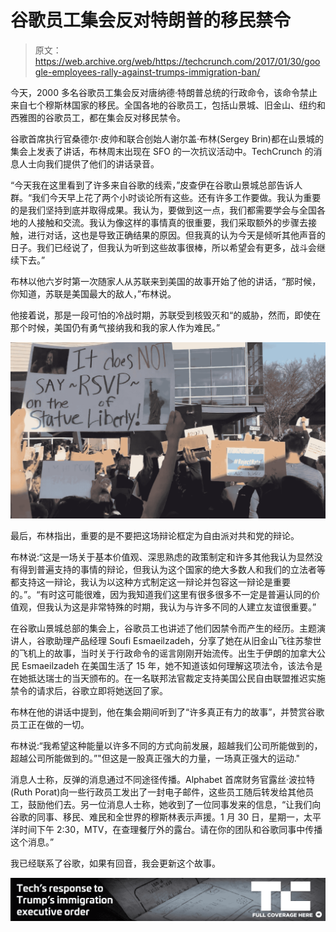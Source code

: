 # 谷歌员工集会反对特朗普的移民禁令

> 原文：<https://web.archive.org/web/https://techcrunch.com/2017/01/30/google-employees-rally-against-trumps-immigration-ban/>

今天，2000 多名谷歌员工集会反对唐纳德·特朗普总统的行政命令，该命令禁止来自七个穆斯林国家的移民。全国各地的谷歌员工，包括山景城、旧金山、纽约和西雅图的谷歌员工，都在集会反对移民禁令。

谷歌首席执行官桑德尔·皮帅和联合创始人谢尔盖·布林(Sergey Brin)都在山景城的集会上发表了讲话，布林周末出现在 SFO 的一次抗议活动中。TechCrunch 的消息人士向我们提供了他们的讲话录音。

“今天我在这里看到了许多来自谷歌的线索，”皮查伊在谷歌山景城总部告诉人群。“我们今天早上花了两个小时谈论所有这些。还有许多工作要做。我认为重要的是我们坚持到底并取得成果。我认为，要做到这一点，我们都需要学会与全国各地的人接触和交流。我认为像这样的事情真的很重要，我们采取额外的步骤去接触，进行对话，这也是导致正确结果的原因。但我真的认为今天是倾听其他声音的日子。我们已经说了，但我认为听到这些故事很棒，所以希望会有更多，战斗会继续下去。”

布林以他六岁时第一次随家人从苏联来到美国的故事开始了他的讲话，“那时候，你知道，苏联是美国最大的敌人，”布林说。

他接着说，那是一段可怕的冷战时期，苏联受到核毁灭和“的威胁，然而，即使在那个时候，美国仍有勇气接纳我和我的家人作为难民。”

![google protest](img/669b007cd914b744c4235371711c3d11.png)

最后，布林指出，重要的是不要把这场辩论框定为自由派对共和党的辩论。

布林说:“这是一场关于基本价值观、深思熟虑的政策制定和许多其他我认为显然没有得到普遍支持的事情的辩论，但我认为这个国家的绝大多数人和我们的立法者等都支持这一辩论，我认为以这种方式制定这一辩论并包容这一辩论是重要的。”。“有时这可能很难，因为我知道我们这里有很多很多不一定是普遍认同的价值观，但我认为这是非常特殊的时期，我认为与许多不同的人建立友谊很重要。”

在谷歌山景城总部的集会上，谷歌员工也讲述了他们因禁令而产生的经历。主题演讲人，谷歌助理产品经理 Soufi Esmaeilzadeh，分享了她在从旧金山飞往苏黎世的飞机上的故事，当时关于行政命令的谣言刚刚开始流传。出生于伊朗的加拿大公民 Esmaeilzadeh 在美国生活了 15 年，她不知道该如何理解这项法令，该法令是在她抵达瑞士的当天颁布的。在一名联邦法官裁定支持美国公民自由联盟推迟实施禁令的请求后，谷歌立即将她送回了家。

布林在他的讲话中提到，他在集会期间听到了“许多真正有力的故事”，并赞赏谷歌员工正在做的一切。

布林说:“我希望这种能量以许多不同的方式向前发展，超越我们公司所能做到的，超越公司所能做到的。”"但这是一股真正强大的力量，一场真正强大的运动."

消息人士称，反弹的消息通过不同途径传播。Alphabet 首席财务官露丝·波拉特(Ruth Porat)向一些行政员工发出了一封电子邮件，这些员工随后转发给其他员工，鼓励他们去。另一位消息人士称，她收到了一位同事发来的信息，“让我们向谷歌的同事、移民、难民和全世界的穆斯林表示声援。1 月 30 日，星期一，太平洋时间下午 2:30，MTV，在查理餐厅外的露台。请在你的团队和谷歌同事中传播这个消息。”

我已经联系了谷歌，如果有回音，我会更新这个故事。

[![](img/2ca0df331d28c5f125f3cd10e7803403.png)](https://web.archive.org/web/20230326102145/https://techcrunch.com/tag/immigration-ban/)